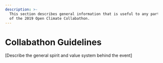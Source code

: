 ```yaml
---
description: >-
  This section describes general information that is useful to any participant
  of the 2019 Open Climate Collabathon.
---
```


# Collabathon Guidelines

\[Describe the general spirit and value system behind the event\]

